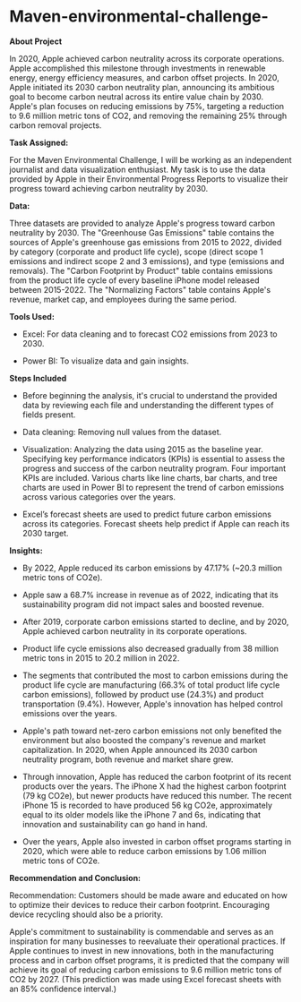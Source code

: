 # Maven-environmental-challenge-
**About Project**

In 2020, Apple achieved carbon neutrality across its corporate operations. Apple accomplished this milestone through investments in renewable energy, energy efficiency measures, and carbon offset projects. In 2020, Apple initiated its 2030 carbon neutrality plan, announcing its ambitious goal to become carbon neutral across its entire value chain by 2030. Apple's plan focuses on reducing emissions by 75%, targeting a reduction to 9.6 million metric tons of CO2, and removing the remaining 25% through carbon removal projects.

**Task Assigned:**

For the Maven Environmental Challenge, I will be working as an independent journalist and data visualization enthusiast. My task is to use the data provided by Apple in their Environmental Progress Reports to visualize their progress toward achieving carbon neutrality by 2030.

**Data:**

Three datasets are provided to analyze Apple's progress toward carbon neutrality by 2030. The "Greenhouse Gas Emissions" table contains the sources of Apple's greenhouse gas emissions from 2015 to 2022, divided by category (corporate and product life cycle), scope (direct scope 1 emissions and indirect scope 2 and 3 emissions), and type (emissions and removals). The "Carbon Footprint by Product" table contains emissions from the product life cycle of every baseline iPhone model released between 2015-2022. The "Normalizing Factors" table contains Apple's revenue, market cap, and employees during the same period.

**Tools Used:**

* Excel: For data cleaning and to forecast CO2 emissions from 2023 to 2030.

* Power BI: To visualize data and gain insights.

**Steps Included**

* Before beginning the analysis, it's crucial to understand the provided data by reviewing each file and understanding the different types of fields present.

* Data cleaning: Removing null values from the dataset.

* Visualization: Analyzing the data using 2015 as the baseline year. Specifying key performance indicators (KPIs) is essential to assess the progress and success of the carbon neutrality program. Four important KPIs are included. Various charts like line charts, bar charts, and tree charts are used in Power BI to represent the trend of carbon emissions across various categories over the years.

* Excel’s forecast sheets are used to predict future carbon emissions across its categories. Forecast sheets help predict if Apple can reach its 2030 target.

**Insights:**

* By 2022, Apple reduced its carbon emissions by 47.17% (~20.3 million metric tons of CO2e).

* Apple saw a 68.7% increase in revenue as of 2022, indicating that its sustainability program did not impact sales and boosted revenue.

* After 2019, corporate carbon emissions started to decline, and by 2020, Apple achieved carbon neutrality in its corporate operations.

* Product life cycle emissions also decreased gradually from 38 million metric tons in 2015 to 20.2 million in 2022.

* The segments that contributed the most to carbon emissions during the product life cycle are manufacturing (66.3% of total product life cycle carbon emissions), followed by product use (24.3%) and product transportation (9.4%). However, Apple's innovation has helped control emissions over the years.

* Apple's path toward net-zero carbon emissions not only benefited the environment but also boosted the company's revenue and market capitalization. In 2020, when Apple announced its 2030 carbon neutrality program, both revenue and market share grew.

* Through innovation, Apple has reduced the carbon footprint of its recent products over the years. The iPhone X had the highest carbon footprint (79 kg CO2e), but newer products have reduced this number. The recent iPhone 15 is recorded to have produced 56 kg CO2e, approximately equal to its older models like the iPhone 7 and 6s, indicating that innovation and sustainability can go hand in hand.

* Over the years, Apple also invested in carbon offset programs starting in 2020, which were able to reduce carbon emissions by 1.06 million metric tons of CO2e.

**Recommendation and Conclusion:**

Recommendation: Customers should be made aware and educated on how to optimize their devices to reduce their carbon footprint. Encouraging device recycling should also be a priority.

Apple's commitment to sustainability is commendable and serves as an inspiration for many businesses to reevaluate their operational practices. If Apple continues to invest in new innovations, both in the manufacturing process and in carbon offset programs, it is predicted that the company will achieve its goal of reducing carbon emissions to 9.6 million metric tons of CO2 by 2027. (This prediction was made using Excel forecast sheets with an 85% confidence interval.)
